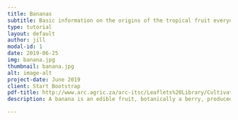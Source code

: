 ```yaml
---
title: Bananas
subtitle: Basic information on the origins of the tropical fruit everyone loves.
type: tutorial
layout: default
author: jill
modal-id: 1
date: 2019-06-25
img: banana.jpg
thumbnail: banana.jpg
alt: image-alt
project-date: June 2019
client: Start Bootstrap
pdf-title: http://www.arc.agric.za/arc-itsc/Leaflets%20Library/Cultivating%20Banana%20-%20English.pdf
description: A banana is an edible fruit, botanically a berry, produced by several kinds of large herbaceous flowering plants in the genus Musa. In some countries, bananas used for cooking may be called "plantains", distinguishing them from dessert bananas. The fruit is variable in size, color, and firmness, but is usually elongated and curved, with soft flesh rich in starch covered with a rind, which may be green, yellow, red, purple, or brown

---
```


<!-- standard blog post for the grid layout>